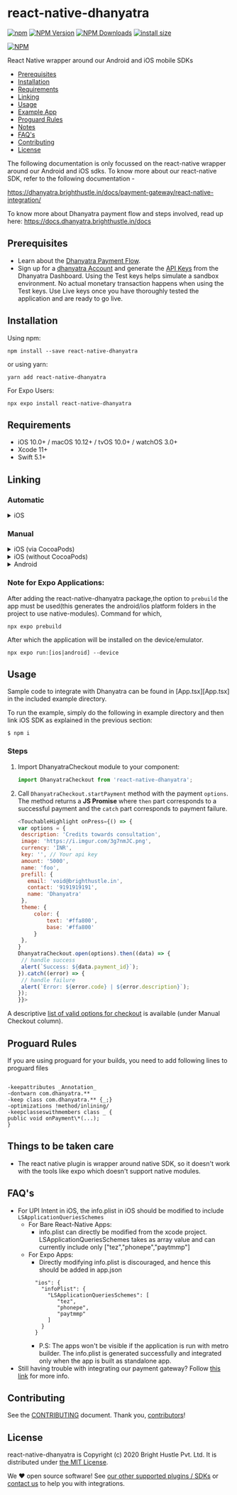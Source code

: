 # react-native-dhanyatra

[![npm](https://img.shields.io/npm/l/express.svg)]()
[![NPM Version](http://img.shields.io/npm/v/react-native-dhanyatra.svg?style=flat)](https://www.npmjs.com/package/react-native-dhanyatra)
[![NPM Downloads](https://img.shields.io/npm/dm/react-native-dhanyatra.svg?style=flat)](https://npmcharts.com/compare/react-native-dhanyatra?minimal=true)
[![install size](https://packagephobia.com/badge?p=react-native-dhanyatra@2.1.35)](https://packagephobia.com/result?p=react-native-dhanyatra@1.0)

[![NPM](https://nodei.co/npm/react-native-dhanyatra.png?downloads=true)](https://nodei.co/npm/react-native-dhanyatra/)

React Native wrapper around our Android and iOS mobile SDKs

- [Prerequisites](#prerequisites)
- [Installation](#installation)
- [Requirements](#requirements)
- [Linking](#linking)
- [Usage](#usage)
- [Example App](https://github.com/dhanyatra/react-native-dhanyatra/tree/master/example)
- [Proguard Rules](#proguard-rules)
- [Notes](#things-to-be-taken-care)
- [FAQ's](#faqs)
- [Contributing](#contributing)
- [License](#license)

The following documentation is only focussed on the react-native wrapper around our Android and iOS sdks. To know more about our react-native SDK, refer to the following documentation -

https://dhanyatra.brighthustle.in/docs/payment-gateway/react-native-integration/

To know more about Dhanyatra payment flow and steps involved, read up here:
<https://docs.dhanyatra.brighthustle.in/docs>

## Prerequisites

- Learn about the <a href="https://dhanyatra.brighthustle.in/docs/payment-gateway/payment-flow/" target="_blank">Dhanyatra Payment Flow</a>.
- Sign up for a <a href="https://dashboard.dhanyatra.brighthustle.in/#/access/signin">dhanyatra Account</a> and generate the <a href="https://dhanyatra.brighthustle.in/docs/payment-gateway/dashboard-guide/settings/#api-keys/" target="_blank">API Keys</a> from the Dhanyatra Dashboard. Using the Test keys helps simulate a sandbox environment. No actual monetary transaction happens when using the Test keys. Use Live keys once you have thoroughly tested the application and are ready to go live.

## Installation

Using npm:

```shell
npm install --save react-native-dhanyatra
```

or using yarn:

```shell
yarn add react-native-dhanyatra
```

For Expo Users:

```shell
npx expo install react-native-dhanyatra
```

## Requirements

- iOS 10.0+ / macOS 10.12+ / tvOS 10.0+ / watchOS 3.0+
- Xcode 11+
- Swift 5.1+

## Linking

### Automatic

<details>
    <summary>iOS</summary>

### For React Native 0.60+

```sh
# install
npm install react-native-dhanyatra --save
cd ios && open podfile # Change the platform from iOS 9.0 to 10.0
pod install && cd .. # CocoaPods on iOS needs this extra step
# run
yarn react-native run-ios
```

### For React Native 0.59 and lower

1. `$ npm install react-native-dhanyatra --save` // Install the Dhanyatra React Native Standard SDK using the npm command.

2. `react-native link react-native-dhanyatra` // Link the SDK with React Native Project using Xcode.

3. Drag the `Dhanyatra.framework` file from the Libraries folder and drop it under the root folder, for more info follow [this link](https://dhanyatra.brighthustel.in/docs/payment-gateway/react-native-integration/standard/#step-2---link-the-sdk-with-react),
   after this go to **Target** > **General Settings**> **Framework, Libraries and Embedded Content** section, set the **Embed** status of Dhanyatra.framework to **Embed & Sign**.

4. Also make sure the dhanyatra framework is added in the embedded binaries section and you have Always Embed Swift
Standard Binaries set to yes in build settings.
</details>

### Manual

<details>
    <summary>iOS (via CocoaPods)</summary>

Add the following line to your build targets in your `Podfile`

`pod 'react-native-dhanyatra', :path => '../node_modules/react-native-dhanyatra'`

Then run `pod install`

</details>

<details>
    <summary>iOS (without CocoaPods)</summary>

In XCode, in the project navigator:

- Right click _Libraries_
- Add Files to _[your project's name]_
- Go to `node_modules/react-native-dhanyatra`
- Add the `.xcodeproj` file

In XCode, in the project navigator, select your project.

- Add the `libRNDeviceInfo.a` from the _deviceinfo_ project to your project's _Build Phases ➜ Link Binary With Libraries_
- Click `.xcodeproj` file you added before in the project navigator and go the _Build Settings_ tab. Make sure _All_ is toggled on (instead of _Basic_).
- Look for _Header Search Paths_ and make sure it contains both `$(SRCROOT)/../react-native/React` and `$(SRCROOT)/../../React`
- Mark both as recursive (should be OK by default).

Run your project (Cmd+R)

</details>

<details>
    <summary>Android </summary>

1. Open up `android/app/src/main/java/[...]/MainApplication.java`

- Add `import com.dhanyatra.rn.DhanyatraPackage;` to the imports at the top of
  the file
- Add `new DhanyatraPackage()` to the list returned by the `getPackages()` method

2. Append the following lines to `android/settings.gradle`:
   ```gradle
   include ':react-native-dhanyatra'
   project(':react-native-dhanyatra').projectDir = new File(rootProject.projectDir,   '../node_modules/react-native-dhanyatra/android')
   ```
3. Insert the following lines inside the dependencies block in
`android/app/build.gradle`:
`gradle
    implementation project(':react-native-dhanyatra')
    `
</details>

### Note for Expo Applications:

After adding the react-native-dhanyatra package,the option to `prebuild` the app must be used(this generates the android/ios platform folders in the project to use native-modules). Command for which,

```shell
npx expo prebuild
```

After which the application will be installed on the device/emulator.

```shell
npx expo run:[ios|android] --device
```

## Usage

Sample code to integrate with Dhanyatra can be found in
[App.tsx][App.tsx] in the included example directory.

To run the example, simply do the following in example directory and then
link iOS SDK as explained in the previous section:

`$ npm i`

### Steps

1. Import DhanyatraCheckout module to your component:

   ```js
   import DhanyatraCheckout from 'react-native-dhanyatra';
   ```

2. Call `DhanyatraCheckout.startPayment` method with the payment `options`. The method
   returns a **JS Promise** where `then` part corresponds to a successful payment
   and the `catch` part corresponds to payment failure.
   ```js
   <TouchableHighlight onPress={() => {
   var options = {
    description: 'Credits towards consultation',
    image: 'https://i.imgur.com/3g7nmJC.png',
    currency: 'INR',
    key: '', // Your api key
    amount: '5000',
    name: 'foo',
    prefill: {
      email: 'void@brighthustle.in',
      contact: '9191919191',
      name: 'Dhanyatra'
    },
    theme: {
        color: {
            text: '#ffa800',
            base: '#ffa800'
        }
    },
   }
   DhanyatraCheckout.open(options).then((data) => {
    // handle success
    alert(`Success: ${data.payment_id}`);
   }).catch((error) => {
    // handle failure
    alert(`Error: ${error.code} | ${error.description}`);
   });
   }}>
   ```

A descriptive [list of valid options for checkout][options] is available (under
Manual Checkout column).

## Proguard Rules

If you are using proguard for your builds, you need to add following lines to proguard files

```

-keepattributes _Annotation_
-dontwarn com.dhanyatra.**
-keep class com.dhanyatra.** {_;}
-optimizations !method/inlining/
-keepclasseswithmembers class _ {
public void onPayment\*(...);
}

```

## Things to be taken care

- The react native plugin is wrapper around native SDK, so it doesn't work with the tools like expo which doesn't support native modules.

## FAQ's

- For UPI Intent in iOS, the info.plist in iOS should be modified to include `LSApplicationQueriesSchemes`
  - For Bare React-Native Apps:
    - info.plist can directly be modified from the xcode project. LSApplicationQueriesSchemes takes as array value and can currently include only ["tez","phonepe","paytmmp"]
  - For Expo Apps:
    - Directly modifying info.plist is discouraged, and hence this should be added in app.json
    ```shell
      "ios": {
        "infoPlist": {
          "LSApplicationQueriesSchemes": [
             "tez",
             "phonepe",
             "paytmmp"
          ]
        }
      }
    ```
    - P.S: The apps won't be visible if the application is run with metro builder. The info.plist is generated successfully and integrated only when the app is built as standalone app.
- Still having trouble with integrating our payment gateway? Follow [this link](https://github.com/dhanyatra/react-native-dhanyatra/wiki/FAQ's) for more info.

## Contributing

See the [CONTRIBUTING] document. Thank you, [contributors]!

## License

react-native-dhanyatra is Copyright (c) 2020 Bright Hustle Pvt. Ltd.
It is distributed under [the MIT License][LICENSE].

We ♥ open source software!
See [our other supported plugins / SDKs][integrations]
or [contact us][contact] to help you with integrations.

[contact]: mailto:integrations@dhanyatra.brighthustle.in?subject=Help%20with%20React%20Native 'Send us a mail'
[CONTRIBUTING]: CONTRIBUTING.md 'Our contributing guidelines'
[contributors]: https://github.com/dhanyatra/react-native-dhanyatra/graphs/contributors 'List of contributors'
[index.js]: example/src/App.tsx 'App.tsx'
[integrations]: https://dhanyatra.brighthustle.in/integrations 'List of our integrations'
[ios-docs]: https://docs.dhanyatra.brighthustle.in/v1/page/ios-integration 'Documentation for the iOS Integration'
[LICENSE]: /LICENSE 'MIT License'
[options]: https://docs.dhanyatra.brighthustle.in/docs/checkout-form#checkout-fields 'Checkout Options'
[wiki]: https://github.com/dhanyatra/react-native-dhanyatra/wiki/Manual-Installation
